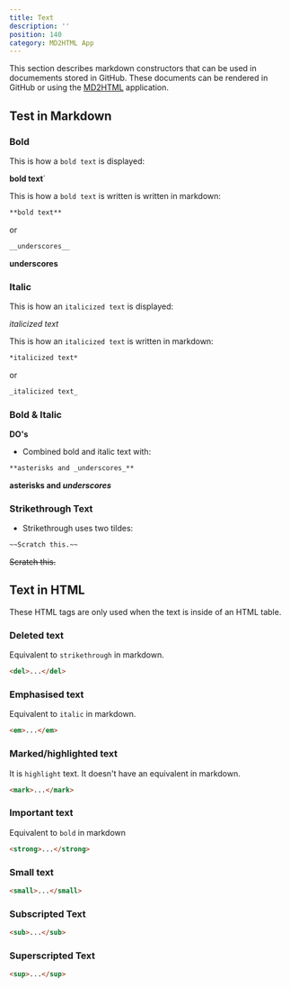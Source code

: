 ```yaml
---
title: Text
description: ''
position: 140
category: MD2HTML App
---
```


This section describes markdown constructors that can be used in documements stored in GitHub. These documents can be rendered in GitHub or using the [MD2HTML](https://markdown.standardshub.io/md2html-overview) application. 

## Test in Markdown
### Bold
This is how a `bold text` is displayed:

**bold text**´

This is how a `bold text` is written is written in markdown:

```md
**bold text**
```
or

```md
__underscores__
```

__underscores__

### Italic

This is how an `italicized text` is displayed:

_italicized text_

This is how an `italicized text` is written in markdown:

```md
*italicized text*
```
or
```md
_italicized text_
```

### Bold & Italic

**DO's**

* Combined bold and italic text with:

```md
**asterisks and _underscores_**
```

**asterisks and _underscores_**

### Strikethrough Text

* Strikethrough uses two tildes:

```md
~~Scratch this.~~
```

~~Scratch this.~~

## Text in HTML
These HTML tags are only used when the text is inside of an HTML table.

### Deleted text
Equivalent to `strikethrough` in markdown.
```html
<del>...</del>
```
### Emphasised text
Equivalent to `italic` in markdown.
```html
<em>...</em>
```
### Marked/highlighted text
It is `highlight` text. It doesn't have an equivalent in markdown.
```html
<mark>...</mark>
```

### Important text
Equivalent to `bold` in markdown
```html
<strong>...</strong>
```
### Small text	

```html
<small>...</small>
```

### Subscripted Text

```html
<sub>...</sub>
```

### Superscripted Text

```html
<sup>...</sup>
```